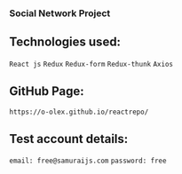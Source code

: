 ### Social Network Project

## Technologies used:
`React js`
`Redux`
`Redux-form`
`Redux-thunk`
`Axios`

## GitHub Page:
`https://o-olex.github.io/reactrepo/`

## Test account details:
`email: free@samuraijs.com`
`password: free`

